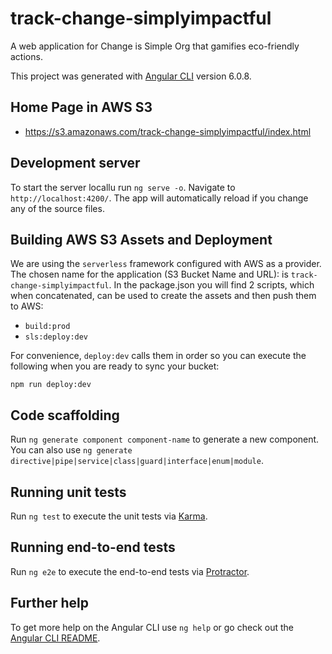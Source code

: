 # track-change-simplyimpactful

A web application for Change is Simple Org that gamifies eco-friendly actions.

This project was generated with [Angular CLI][angular-cli] version 6.0.8.

## Home Page in AWS S3

* https://s3.amazonaws.com/track-change-simplyimpactful/index.html

## Development server

To start the server locallu run `ng serve -o`. Navigate to `http://localhost:4200/`. The app will automatically reload if you change any of the source files.

## Building AWS S3 Assets and Deployment 

We are using the `serverless` framework configured with AWS as a provider. The chosen name for the application (S3 Bucket Name and URL): is `track-change-simplyimpactful`. In the package.json you will find 2 scripts, which when concatenated, can be used to create the assets and then push them to AWS:

- `build:prod`
- `sls:deploy:dev`

For convenience, `deploy:dev` calls them in order so you can execute the following when you are ready to sync your bucket:

`npm run deploy:dev`

## Code scaffolding

Run `ng generate component component-name` to generate a new component. You can also use `ng generate directive|pipe|service|class|guard|interface|enum|module`.

## Running unit tests

Run `ng test` to execute the unit tests via [Karma][karma].

## Running end-to-end tests

Run `ng e2e` to execute the end-to-end tests via [Protractor][protacter-test].

## Further help

To get more help on the Angular CLI use `ng help` or go check out the [Angular CLI README][angular-readme].

[angular-cli]: https://github.com/angular/angular-cli
[angular-readme]: https://github.com/angular/angular-cli/blob/master/README.md
[karma]: https://karma-runner.github.io
[protacter-test]: http://www.protractortest.org/